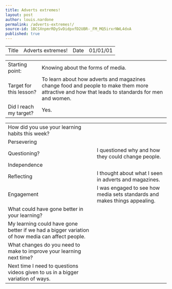 ```yaml
---
title: Adverts extremes!
layout: post
author: louis.nardone
permalink: /adverts-extremes!/
source-id: 1BCSXnpmrRDySvDidpxfD2UBR-_FM_MQ5irxrNWL4dxA
published: true
---
```

<table>
  <tr>
    <td>Title</td>
    <td>Adverts extremes!</td>
    <td>Date</td>
    <td>01/01/01</td>
  </tr>
</table>


<table>
  <tr>
    <td>Starting point:</td>
    <td>Knowing about the forms of media.</td>
  </tr>
  <tr>
    <td>Target for this lesson?</td>
    <td>To learn about how adverts and magazines change food and people to make them more attractive and how that leads to standards for men and women.</td>
  </tr>
  <tr>
    <td>Did I reach my target? </td>
    <td>Yes.</td>
  </tr>
</table>


<table>
  <tr>
    <td>How did you use your learning habits this week?</td>
    <td></td>
  </tr>
  <tr>
    <td>Persevering</td>
    <td></td>
  </tr>
  <tr>
    <td>Questioning?</td>
    <td>I questioned why and how they could change people.</td>
  </tr>
  <tr>
    <td>Independence</td>
    <td></td>
  </tr>
  <tr>
    <td>Reflecting</td>
    <td>I thought about what I seen in adverts and magazines.</td>
  </tr>
  <tr>
    <td>Engagement</td>
    <td>I was engaged to see how media sets standards and makes things appealing.</td>
  </tr>
  <tr>
    <td>What could have gone better in your learning?</td>
    <td></td>
  </tr>
  <tr>
    <td>My learning could have gone better if we had a bigger variation of how media can affect people.</td>
    <td></td>
  </tr>
  <tr>
    <td>What changes do you need to make to improve your learning next time?</td>
    <td></td>
  </tr>
  <tr>
    <td>Next time I need to questions videos given to us in a bigger variation of ways.</td>
    <td></td>
  </tr>
</table>


